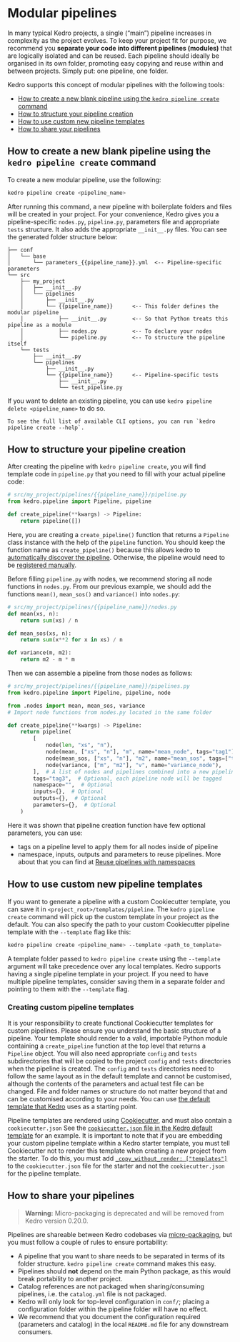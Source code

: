 # Modular pipelines

In many typical Kedro projects, a single (“main”) pipeline increases in complexity as the project evolves. To keep your project fit for purpose, we recommend you **separate your code into different pipelines (modules)** that are logically isolated and can be reused. Each pipeline should ideally be organised in its own folder, promoting easy copying and reuse within and between projects. Simply put: one pipeline, one folder.

Kedro supports this concept of modular pipelines with the following tools:
- [How to create a new blank pipeline using the `kedro pipeline create` command](#how-to-create-a-new-blank-pipeline-using-the-kedro-pipeline-create-command)
- [How to structure your pipeline creation](#how-to-structure-your-pipeline-creation)
- [How to use custom new pipeline templates](#how-to-use-custom-new-pipeline-templates)
- [How to share your pipelines](#how-to-share-your-pipelines)

## How to create a new blank pipeline using the `kedro pipeline create` command

 To create a new modular pipeline, use the following:

```bash
kedro pipeline create <pipeline_name>
```

After running this command, a new pipeline with boilerplate folders and files will be created in your project. For your convenience, Kedro gives you a pipeline-specific `nodes.py`, `pipeline.py`, parameters file and appropriate `tests` structure. It also adds the appropriate `__init__.py` files. You can see the generated folder structure below:


```text
├── conf
│   └── base
│       └── parameters_{{pipeline_name}}.yml  <-- Pipeline-specific parameters
└── src
    ├── my_project
    │   ├── __init__.py
    │   └── pipelines
    │       ├── __init__.py
    │       └── {{pipeline_name}}      <-- This folder defines the modular pipeline
    │           ├── __init__.py        <-- So that Python treats this pipeline as a module
    │           ├── nodes.py           <-- To declare your nodes
    │           └── pipeline.py        <-- To structure the pipeline itself
    └── tests
        ├── __init__.py
        └── pipelines
            ├── __init__.py
            └── {{pipeline_name}}      <-- Pipeline-specific tests
                ├── __init__.py
                └── test_pipeline.py

```

If you want to delete an existing pipeline, you can use `kedro pipeline delete <pipeline_name>` to do so.
```{note}
To see the full list of available CLI options, you can run `kedro pipeline create --help`.
```

## How to structure your pipeline creation

After creating the pipeline with `kedro pipeline create`, you will find template code in `pipeline.py` that you need to fill with your actual pipeline code:

```python
# src/my_project/pipelines/{{pipeline_name}}/pipeline.py
from kedro.pipeline import Pipeline, pipeline

def create_pipeline(**kwargs) -> Pipeline:
    return pipeline([])
```
Here, you are creating a `create_pipeline()` function that returns a `Pipeline` class instance with the help of the `pipeline` function. You should keep the function name as `create_pipeline()` because this allows kedro to [automatically discover the pipeline](pipeline_registry.md#pipeline-autodiscovery). Otherwise, the pipeline would need to be [registered manually](pipeline_registry.md#the-pipeline-registry).

Before filling `pipeline.py` with nodes, we recommend storing all node functions in `nodes.py`. From our previous example, we should add the functions `mean()`, `mean_sos()` and `variance()` into `nodes.py`:

```python
# src/my_project/pipelines/{{pipeline_name}}/nodes.py
def mean(xs, n):
    return sum(xs) / n

def mean_sos(xs, n):
    return sum(x**2 for x in xs) / n

def variance(m, m2):
    return m2 - m * m
```

Then we can assemble a pipeline from those nodes as follows:

```python
# src/my_project/pipelines/{{pipeline_name}}/pipelines.py
from kedro.pipeline import Pipeline, pipeline, node

from .nodes import mean, mean_sos, variance
# Import node functions from nodes.py located in the same folder

def create_pipeline(**kwargs) -> Pipeline:
    return pipeline(
        [
            node(len, "xs", "n"),
            node(mean, ["xs", "n"], "m", name="mean_node", tags="tag1"),
            node(mean_sos, ["xs", "n"], "m2", name="mean_sos", tags=["tag1", "tag2"]),
            node(variance, ["m", "m2"], "v", name="variance_node"),
        ],  # A list of nodes and pipelines combined into a new pipeline
        tags="tag3",  # Optional, each pipeline node will be tagged
        namespace="",  # Optional
        inputs={},  # Optional
        outputs={},  # Optional
        parameters={},  # Optional
    )
```
Here it was shown that pipeline creation function have few optional parameters, you can use:
- tags on a pipeline level to apply them for all nodes inside of pipeline
- namespace, inputs, outputs and parameters to reuse pipelines. More about that you can find at [Reuse pipelines with namespaces](namespaces.md)


## How to use custom new pipeline templates

If you want to generate a pipeline with a custom Cookiecutter template, you can save it in `<project_root>/templates/pipeline`.
The `kedro pipeline create` command will pick up the custom template in your project as the default. You can also specify the path to your custom
Cookiecutter pipeline template with the `--template` flag like this:
```bash
kedro pipeline create <pipeline_name> --template <path_to_template>
```
A template folder passed to `kedro pipeline create` using the `--template` argument will take precedence over any local templates.
Kedro supports having a single pipeline template in your project. If you need to have multiple pipeline templates, consider saving them in a
separate folder and pointing to them with the `--template` flag.

### Creating custom pipeline templates

It is your responsibility to create functional Cookiecutter templates for custom pipelines. Please ensure you understand the basic structure of a pipeline. Your template should render to a valid, importable Python module containing a
`create_pipeline` function at the top level that returns a `Pipeline` object. You will also need appropriate
`config` and `tests` subdirectories that will be copied to the project `config` and `tests` directories when the pipeline is created.
The `config` and `tests` directories need to follow the same layout as in the default template and cannot
be customised, although the contents of the parameters and actual test file can be changed. File and folder names or structure
do not matter beyond that and can be customised according to your needs. You can use [the
default template that Kedro](https://github.com/kedro-org/kedro/tree/main/kedro/templates/pipeline) uses as a starting point.

Pipeline templates are rendered using [Cookiecutter](https://cookiecutter.readthedocs.io/), and must also contain a `cookiecutter.json`
See the [`cookiecutter.json` file in the Kedro default template](https://github.com/kedro-org/kedro/tree/main/kedro/templates/pipeline/cookiecutter.json) for an example.
It is important to note that if you are embedding your custom pipeline template within a
Kedro starter template, you must tell Cookiecutter not to render this template when creating a new project from the starter. To do this,
you must add [`_copy_without_render: ["templates"]`](https://cookiecutter.readthedocs.io/en/stable/advanced/copy_without_render.html) to the `cookiecutter.json` file for the starter
and not the `cookiecutter.json` for the pipeline template.


## How to share your pipelines

> **Warning:** Micro-packaging is deprecated and will be removed from Kedro version 0.20.0.

Pipelines are shareable between Kedro codebases via [micro-packaging](micro_packaging.md), but you must follow a couple of rules to ensure portability:

* A pipeline that you want to share needs to be separated in terms of its folder structure. `kedro pipeline create` command makes this easy.
* Pipelines should **not** depend on the main Python package, as this would break portability to another project.
* Catalog references are not packaged when sharing/consuming pipelines, i.e. the `catalog.yml` file is not packaged.
* Kedro will only look for top-level configuration in `conf/`; placing a configuration folder within the pipeline folder will have no effect.
* We recommend that you document the configuration required (parameters and catalog) in the local `README.md` file for any downstream consumers.
